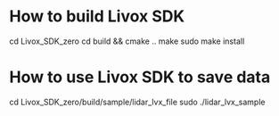 # How to build Livox SDK 

cd Livox_SDK_zero
cd build && cmake ..
make
sudo make install

# How to use Livox SDK to save data 

cd Livox_SDK_zero/build/sample/lidar_lvx_file
sudo ./lidar_lvx_sample